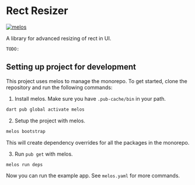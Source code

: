 # Rect Resizer

[![melos](https://img.shields.io/badge/maintained%20with-melos-f700ff.svg?style=flat-square)](https://github.com/invertase/melos)

A library for advanced resizing of rect in UI.

```
TODO:
```

## Setting up project for development

This project uses melos to manage the monorepo. To get started, clone the repository and run the following commands:

1. Install melos. Make sure you have `.pub-cache/bin` in your path.

```bash
dart pub global activate melos
```

2. Setup the project with melos.

```bash
melos bootstrap
```

This will create dependency overrides for all the packages in the monorepo.

3. Run `pub get` with melos.

```bash
melos run deps
```

Now you can run the example app. See `melos.yaml` for more commands.